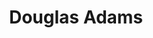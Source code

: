 ---
title: Douglas Adams
author_slug: douglas_adams
wikipedia_url: https://en.wikipedia.org/wiki/Douglas_Adams
wikipedia_summary: |
  Douglas Noel Adams was an English author, humorist, and screenwriter, best known as the creator of The Hitchhiker's Guide to the Galaxy. Originally a 1978 BBC radio comedy, The Hitchhiker's Guide to the Galaxy evolved into a "trilogy" of six books which sold more than 15 million copies in his life. It was made into a television series, several stage plays, comics, a video game, and a 2005 feature film.
layout: author
---